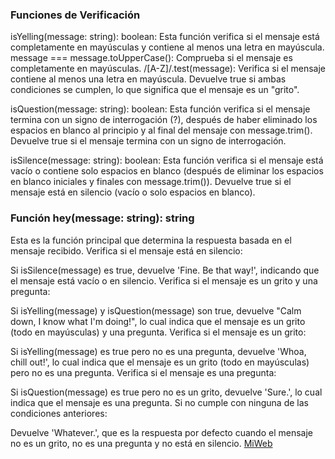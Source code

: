 ### Funciones de Verificación
isYelling(message: string): boolean:
Esta función verifica si el mensaje está completamente en mayúsculas y contiene al menos una letra en mayúscula.
message === message.toUpperCase(): Comprueba si el mensaje es completamente en mayúsculas.
/[A-Z]/.test(message): Verifica si el mensaje contiene al menos una letra en mayúscula.
Devuelve true si ambas condiciones se cumplen, lo que significa que el mensaje es un "grito".

isQuestion(message: string): boolean:
Esta función verifica si el mensaje termina con un signo de interrogación (?), después de haber eliminado los espacios en blanco al principio y al final del mensaje con message.trim().
Devuelve true si el mensaje termina con un signo de interrogación.

isSilence(message: string): boolean:
Esta función verifica si el mensaje está vacío o contiene solo espacios en blanco (después de eliminar los espacios en blanco iniciales y finales con message.trim()).
Devuelve true si el mensaje está en silencio (vacío o solo espacios en blanco).

### Función hey(message: string): string
Esta es la función principal que determina la respuesta basada en el mensaje recibido.
Verifica si el mensaje está en silencio:

Si isSilence(message) es true, devuelve 'Fine. Be that way!', indicando que el mensaje está vacío o en silencio.
Verifica si el mensaje es un grito y una pregunta:

Si isYelling(message) y isQuestion(message) son true, devuelve "Calm down, I know what I'm doing!", lo cual indica que el mensaje es un grito (todo en mayúsculas) y una pregunta.
Verifica si el mensaje es un grito:

Si isYelling(message) es true pero no es una pregunta, devuelve 'Whoa, chill out!', lo cual indica que el mensaje es un grito (todo en mayúsculas) pero no es una pregunta.
Verifica si el mensaje es una pregunta:

Si isQuestion(message) es true pero no es un grito, devuelve 'Sure.', lo cual indica que el mensaje es una pregunta.
Si no cumple con ninguna de las condiciones anteriores:

Devuelve 'Whatever.', que es la respuesta por defecto cuando el mensaje no es un grito, no es una pregunta y no está en silencio.
[MiWeb](https://youtu.be/4emvNjGYwCo)